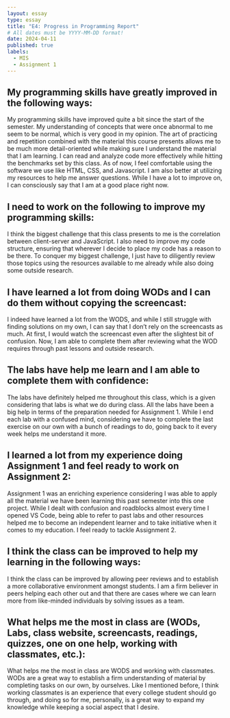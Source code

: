 ```yaml
---
layout: essay
type: essay
title: "E4: Progress in Programming Report"
# All dates must be YYYY-MM-DD format!
date: 2024-04-11
published: true
labels:
  - MIS
  - Assignment 1
---
```


## My programming skills have greatly improved in the following ways:
My programming skills have improved quite a bit since the start of the semester. My understanding of concepts that were once abnormal to me seem to be normal, which is very good in my opinion. The art of practicing and repetition combined with the material this course presents allows me to be much more detail-oriented while making sure I understand the material that I am learning. I can read and analyze code more effectively while hitting the benchmarks set by this class. As of now, I feel comfortable using the software we use like HTML, CSS, and Javascript. I am also better at utilizing my resources to help me answer questions. While I have a lot to improve on, I can consciously say that I am at a good place right now.

## I need to work on the following to improve my programming skills:
I think the biggest challenge that this class presents to me is the correlation between client-server and JavaScript. I also need to improve my code structure, ensuring that wherever I decide to place my code has a reason to be there. To conquer my biggest challenge, I just have to diligently review those topics using the resources available to me already while also doing some outside research.

## I have learned a lot from doing WODs and I can do them without copying the screencast:
I indeed have learned a lot from the WODS, and while I still struggle with finding solutions on my own, I can say that I don’t rely on the screencasts as much. At first, I would watch the screencast even after the slightest bit of confusion. Now, I am able to complete them after reviewing what the WOD requires through past lessons and outside research.

## The labs have help me learn and I am able to complete them with confidence:
The labs have definitely helped me throughout this class, which is a given considering that labs is what we do during class. All the labs have been a big help in terms of the preparation needed for Assignment 1. While I end each lab with a confused mind, considering we have to complete the last exercise on our own with a bunch of readings to do,  going back to it every week helps me understand it more. 

## I learned a lot from my experience doing Assignment 1 and feel ready to work on Assignment 2:
Assignment 1 was an enriching experience considering I was able to apply all the material we have been learning this past semester into this one project. While I dealt with confusion and roadblocks almost every time I opened VS Code, being able to refer to past labs and other resources helped me to become an independent learner and to take initiative when it comes to my education. I feel ready to tackle Assignment 2. 

## I think the class can be improved to help my learning in the following ways:
I think the class can be improved by allowing peer reviews and to establish a more collaborative environment amongst students. I am a firm believer in peers helping each other out and that there are cases where we can learn more from like-minded individuals by solving issues as a team.  

## What helps me the most in class are (WODs, Labs, class website, screencasts, readings, quizzes, one on one help, working with classmates, etc.):
What helps me the most in class are WODS and working with classmates. WODs are a great way to establish a firm understanding of material by completing tasks on our own, by ourselves. Like I mentioned before, I think working classmates is an experience that every college student should go through, and doing so for me, personally, is a great way to expand my knowledge while keeping a social aspect that I desire. 





